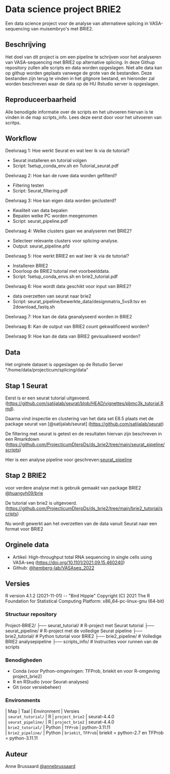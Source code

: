 # Data science project BRIE2
Een data science project voor de analyse van alternatieve splicing in VASA-sequencing van muisembryo's met BRIE2. 

## Beschrijving
Het doel van dit project is om een pipeline te schrijven voor het analyseren van VASA-sequencing met BRIE2 op alternative splicing. 
In deze Githup repository zullen alle scripts en data worden opgeslagen. Niet alle data kan op githup worden geplaats vanwege de grote van de bestanden. Deze bestanden zijn terug te vinden in het gitgnore bestand, en hieronder zal worden beschreven waar de data op de HU Rstudio server is opgeslagen.

## Reproduceerbaarheid 
Alle benodigde informatie over de scripts en het uitvoeren hiervan is te vinden in de map scripts_info. Lees deze eerst door voor het uitvoeren van scritps.

## Workflow 
Deelvraag 1: Hoe werkt Seurat en wat leer ik via de tutorial?
- Seurat installeren en tutorial volgen 
- Script: 1setup_conda_env.sh en Tutorial_seurat.pdf

Deelvraag 2: Hoe kan de ruwe data worden gefilterd?
- Filtering testen 
- Script: Seurat_filtering.pdf

Deelvraag 3: Hoe kan eigen data worden geclusterd?
- Kwaliteit van data bepalen
- Bepalen welke PC worden meegenomen 
- Script: seurat_pipeline.pdf

Deelvraag 4: Welke clusters gaan we analyseren met BRIE2?
- Selecteer relevante clusters voor splicing-analyse.
- Output: seurat_pipeline.pfd

Deelvraag 5: Hoe werkt BRIE2 en wat leer ik via de tutorial?
- Installeren BRIE2 
- Doorloop de BRIE2 tutorial met voorbeelddata.
- Script: 1setup_conda_envs.sh en brie2_tutorial.pdf

Deelvraag 6: Hoe wordt data geschikt voor input van BRIE2?
- data overzetten van seurat naar brie2
- Script: seurat_pipeline/bewerkte_data/designmatrix_5vs9.tsv en 2download_fastq.sh

Deelvraag 7: Hoe kan de data geanalyseerd worden in BRIE2

Deelvraag 8: Kan de output van BRIE2 count gekwalificeerd worden?

Deelvraag 9: Hoe kan de data van BRIE2 gevisualiseerd worden?

## Data
Het orginele dataset is opgeslagen op de Rstudio Server "/home/data/projecticum/splicing/data"

## Stap 1 Seurat 
Eerst is er een seurat tutorial uitgevoerd. (https://github.com/satijalab/seurat/blob/HEAD/vignettes/pbmc3k_tutorial.Rmd). 

Daarna vind inspectie en clustering van het data set E8.5 plaats met de package seurat van [@satijalab/seurat] (https://github.com/satijalab/seurat)

De filtering met seurat is getest en de resultaten hiervan zijn beschreven in een Rmarkdown (https://github.com/ProjecticumDlerpDs/ds_brie2/tree/main/seurat_pipeline/scripts)

Hier is een analyse pipeline voor geschreven:[seurat_pipeline](https://github.com/ProjecticumDlerpDs/ds_brie2/tree/main/seurat_pipeline) 

## Stap 2 BRIE2
voor verdere analyse met is gebruik gemaakt van package BRIE2 [@huangyh09/brie](https://github.com/huangyh09/brie)

De tutorial van brie2 is uitgevoerd. (https://github.com/ProjecticumDlerpDs/ds_brie2/tree/main/brie2_tutorial/scripts)

Nu wordt gewerkt aan het overzetten van de data vanuit Seurat naar een format voor BRIE2

## Orginele data 
- Artikel: High-throughput total RNA sequencing in single cells using VASA-seq (https://doi.org/10.1101/2021.09.15.460240)
- Github:  [@hemberg-lab/VASAseq_2022](https://github.com/hemberg-lab/VASAseq_2022)

## Versies
R version 4.1.2 (2021-11-01) -- "Bird Hippie"
Copyright (C) 2021 The R Foundation for Statistical Computing
Platform: x86_64-pc-linux-gnu (64-bit)

### Structuur repository 
Project-BRIE2/
├── seurat_tutorial/ # R-project met Seurat tutorial
├── seurat_pipeline/ # R-project met de volledige Seurat pipeline
├── brie2_tutorial/ # Python tutorial voor BRIE2
├── brie2_pipeline/ # Volledige BRIE2 analysepipeline
├── scripts_info/ # Instructies voor runnen van de scripts

### Benodigheden
- Conda (voor Python-omgevingen: TFProb, briekit en voor R-omgeving project_brie2)
- R en RStudio (voor Seurat-analyses)
- Git (voor versiebeheer)

### Environments  
|  Map               | Taal    | Environment        |  Versies                                
| `seurat_tutorial/` | R       | `project_brie2`    | seurat-4.4.0                            
| `seurat_pipeline/` | R       | `project_brie2`    | seurat-4.4.0                            
| `brie2_tutorial/`  | Python  | `TFProb`           | python-3.11.11                           
| `brie2_pipeline/`  | Python  | `briekit`, `TFProb`| briekit = python-2.7 en TFProb = python-3.11.11


## Auteur
Anne Brussaard [@annebrussaard](https://github.com/annebrussaard)